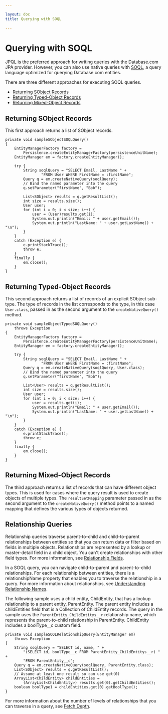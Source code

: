 ```yaml
---

layout: doc
title: Querying with SOQL

---
```

# Querying with SOQL
JPQL is the preferred approach for writing queries with the Database.com JPA provider. However, you can also use native queries with [SOQL](http://www.salesforce.com/us/developer/docs/api/index_Left.htm#StartTopic=Content/sforce_api_calls_soql.htm), a query language optimized for querying Database.com entities.

There are three different approaches for executing SOQL queries.

+ [Returning SObject Records](#sobject)
+ [Returning Typed-Object Records](#typedObject)
+ [Returning Mixed-Object Records](#mixedObject)

<a name="sobject"> </a>
## Returning SObject Records
This first approach returns a list of SObject records.

    private void sampleSObjectSOQLQuery()
    {
        EntityManagerFactory factory =
            Persistence.createEntityManagerFactory(persistenceUnitName);
        EntityManager em = factory.createEntityManager();
    
        try {
            String soqlQuery = "SELECT Email, LastName " +
                    "FROM User WHERE FirstName = :firstName";
            Query q = em.createNativeQuery(soqlQuery);
            // Bind the named parameter into the query
            q.setParameter("firstName", "Bob");
    
            List<SObject> results = q.getResultList();
            int size = results.size();
            User user;
            for (int i = 0; i < size; i++) {
                user = (User)results.get(i);
                System.out.println("Email: " + user.getEmail());
                System.out.println("LastName: " + user.getLastName() + "\n");
            }
        }
        catch (Exception e) {
            e.printStackTrace();
            throw e;
        }
        finally {
            em.close();
        }
    }

<a name="typedObject"> </a>
## Returning Typed-Object Records
This second approach returns a list of records of an explicit SObject sub-type. The type of records in the list corresponds to
the type, in this case <code>User.class</code>, passed in as the second argument to the <code>createNativeQuery()</code> method.

    private void sampleObjectTypedSOQLQuery()
        throws Exception
    {
        EntityManagerFactory factory =
            Persistence.createEntityManagerFactory(persistenceUnitName);
        EntityManager em = factory.createEntityManager();
    
        try {
            String soqlQuery = "SELECT Email, LastName " +
                    "FROM User WHERE FirstName = :firstName";
            Query q = em.createNativeQuery(soqlQuery, User.class);
            // Bind the named parameter into the query
            q.setParameter("firstName", "Bob");
    
            List<User> results = q.getResultList();
            int size = results.size();
            User user;
            for (int i = 0; i < size; i++) {
                user = results.get(i);
                System.out.println("Email: " + user.getEmail());
                System.out.println("LastName: " + user.getLastName() + "\n");
            }
        }
        catch (Exception e) {
            e.printStackTrace();
            throw e;
        }
        finally {
            em.close();
        }
    }

<a name="mixedObject"> </a>
## Returning Mixed-Object Records
The third approach returns a list of records that can have different object types. This is used for cases where the query result
is used to create objects of multiple types. The <code>resultSetMapping</code> parameter passed in as the second argument to the
<code>createNativeQuery()</code> method points to a named mapping that defines the various types of objects returned.

## Relationship Queries
Relationship queries traverse parent-to-child and child-to-parent relationships between entities so that you can return data
or filter based on fields in multiple objects. Relationships are represented by a lookup or master-detail field in a child object.
You can't create relationships with other field types. For more information, see [Relationship Fields](database-com-datatypes#relFields).

In a SOQL query, you can navigate child-to-parent and parent-to-child relationships. For each relationship between entities,
there is a relationshipName property that enables you to traverse the relationship in a query. For more information about
relationships, see [Understanding Relationship Names](http://www.salesforce.com/us/developer/docs/api/index_Left.htm#StartTopic=Content/sforce_api_calls_soql_relationships.htm).

The following sample uses a child entity, ChildEntity, that has a lookup relationship to a parent entity, ParentEntity. The
parent entity includes a childEntities field that is a Collection of ChildEntity records. The query in the sample
uses the <code>ParentEntity_ChildEntitys\_\_r</code> relationship name, which represents the parent-to-child relationship in
ParentEntity. ChildEntity includes a boolType\_\_c custom field.

    private void sampleSOQLRelationshipQuery(EntityManager em)
        throws Exception
    {
        String soqlQuery = "SELECT id, name, " +
            "(SELECT id, boolType__c FROM ParentEntity_ChildEntitys__r) " +
            "FROM ParentEntity__c";
        Query q = em.createNativeQuery(soqlQuery, ParentEntity.class);
        List<SObject> results = q.getResultList();
        // Assume at least one result so can use get(0)
        ArrayList<ChildEntity> childEntities =
            (ArrayList<ChildEntity>) results.get(0).getChildEntities();
        boolean boolType1 = childEntities.get(0).getBoolType();
    }
    
For more information about the number of levels of relationships that you can traverse in a query, see [Fetch Depth](jpa-queries#fetchDepth).
